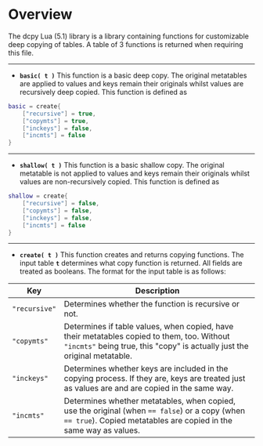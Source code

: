 # Overview
The dcpy Lua (5.1) library is a library containing functions for customizable deep copying of tables. A table of 3 functions is returned when requiring this file.

---
* **`basic( t )`**
This function is a basic deep copy. The original metatables are applied to values and keys remain their originals whilst values are recursively deep copied. This function is defined as
```Lua
basic = create{
	["recursive"] = true,
	["copymts"] = true,
	["inckeys"] = false,
	["incmts"] = false
}
```
---
* **`shallow( t )`**
This function is a basic shallow copy. The original metatable is not applied to values and keys remain their originals whilst values are non-recursively copied. This function is defined as
```Lua
shallow = create{
	["recursive"] = false,
	["copymts"] = false,
	["inckeys"] = false,
	["incmts"] = false
}
```
---
* **`create( t )`**
This function creates and returns copying functions. The input table **`t`** determines what copy function is returned. All fields are treated as booleans. The format for the input table is as follows:

|Key|Description|
|-|-|
|`"recursive"`|Determines whether the function is recursive or not.|
|`"copymts"`|Determines if table values, when copied, have their metatables copied to them, too. Without `"incmts"` being true, this "copy" is actually just the original metatable.|
|`"inckeys"`|Determines whether keys are included in the copying process. If they are, keys are treated just as values are and are copied in the same way.|
|`"incmts"`|Determines whether metatables, when copied, use the original (when `== false`) or a copy (when `== true`). Copied metatables are copied in the same way as  values.|